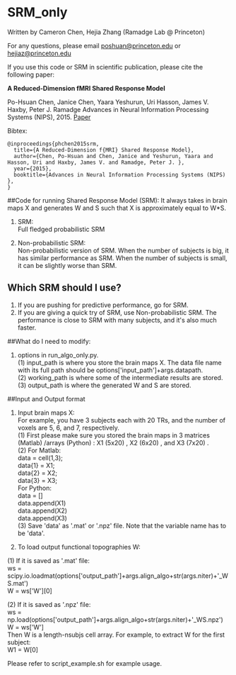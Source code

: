 # SRM_only

Written by Cameron Chen, Hejia Zhang (Ramadge Lab @ Princeton)

For any questions, please email poshuan@princeton.edu or hejiaz@princeton.edu

If you use this code or SRM in scientific publication, please cite the following paper: 

**A Reduced-Dimension fMRI Shared Response Model**

Po-Hsuan Chen, Janice Chen, Yaara Yeshurun, Uri Hasson, James V. Haxby, Peter J. Ramadge 
Advances in Neural Information Processing Systems (NIPS), 2015. 
[Paper](http://papers.nips.cc/paper/5855-a-reduced-dimension-fmri-shared-response-model)

Bibtex:
```
@inproceedings{phchen2015srm,
  title={A Reduced-Dimension f{MRI} Shared Response Model},
  author={Chen, Po-Hsuan and Chen, Janice and Yeshurun, Yaara and Hasson, Uri and Haxby, James V. and Ramadge, Peter J. },
  year={2015},
  booktitle={Advances in Neural Information Processing Systems (NIPS) },
}
```

##Code for running Shared Response Model (SRM): 
It always takes in brain maps X and generates W and S such that X is approximately equal to W*S.

1. SRM:  
Full fledged probabilistic SRM

2. Non-probabilistic SRM:  
Non-probabilistic version of SRM. When the number of subjects is big, it has similar performance as SRM. When the number of subjects is small, it can be slightly worse than SRM.

## Which SRM should I use?
1. If you are pushing for predictive performance, go for SRM.
2. If you are giving a quick try of SRM, use Non-probabilistic SRM. The performance is close to SRM with many subjects, and it's also much faster.

##What do I need to modify:
1. options in run_algo_only.py.  
(1) input_path is where you store the brain maps X. The data file name with its full path should be options['input_path']+args.datapath.  
(2) working_path is where some of the intermediate results are stored.  
(3) output_path is where the generated W and S are stored.   

##Input and Output format
1. Input brain maps X:  
For example, you have 3 subjects each with 20 TRs, and the number of voxels are 5, 6, and 7, respectively.  
(1) First please make sure you stored the brain maps in 3 matrices (Matlab) /arrays (Python) : X1 (5x20) , X2 (6x20) , and X3 (7x20) .  
(2) For Matlab:  
data = cell(1,3);  
data{1} = X1;  
data{2} = X2;  
data{3} = X3;  
For Python:  
data = []  
data.append(X1)  
data.append(X2)  
data.append(X3)  
(3) Save 'data' as '.mat' or '.npz' file. Note that the variable name has to be 'data'.  

2. To load output functional topographies W:  

(1) If it is saved as '.mat' file:  
ws = scipy.io.loadmat(options['output_path']+args.align_algo+str(args.niter)+'_WS.mat')  
W = ws['W'][0]

(2) If it is saved as '.npz' file:  
ws = np.load(options['output_path']+args.align_algo+str(args.niter)+'_WS.npz')  
W = ws['W']  
Then W is a length-nsubjs cell array. For example, to extract W for the first subject:  
W1 = W[0]  


Please refer to script_example.sh for example usage. 
